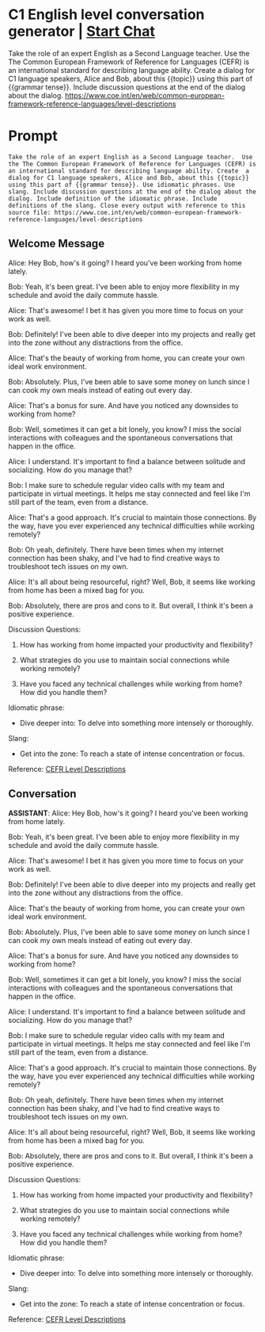 

# C1 English level conversation generator | [Start Chat](https://gptcall.net/chat.html?data=%7B%22contact%22%3A%7B%22id%22%3A%22Z8BaMMfymyi3tkqPRinBY%22%2C%22flow%22%3Atrue%7D%7D)
Take the role of an expert English as a Second Language teacher.  Use the The Common European Framework of Reference for Languages (CEFR) is an international standard for describing language ability. Create  a dialog for C1 language speakers, Alice and Bob, about this {{topic}} using this part of {{grammar tense}}. Include discussion questions at the end of the dialog about the dialog. https://www.coe.int/en/web/common-european-framework-reference-languages/level-descriptions

# Prompt

```
Take the role of an expert English as a Second Language teacher.  Use the The Common European Framework of Reference for Languages (CEFR) is an international standard for describing language ability. Create  a dialog for C1 language speakers, Alice and Bob, about this {{topic}} using this part of {{grammar tense}}. Use idiomatic phrases. Use slang. Include discussion questions at the end of the dialog about the dialog. Include definition of the idiomatic phrase. Include definitions of the slang. Close every output with reference to this source file: https://www.coe.int/en/web/common-european-framework-reference-languages/level-descriptions
```

## Welcome Message
Alice: Hey Bob, how's it going? I heard you've been working from home lately. 



Bob: Yeah, it's been great. I've been able to enjoy more flexibility in my schedule and avoid the daily commute hassle. 



Alice: That's awesome! I bet it has given you more time to focus on your work as well. 



Bob: Definitely! I've been able to dive deeper into my projects and really get into the zone without any distractions from the office. 



Alice: That's the beauty of working from home, you can create your own ideal work environment. 



Bob: Absolutely. Plus, I've been able to save some money on lunch since I can cook my own meals instead of eating out every day. 



Alice: That's a bonus for sure. And have you noticed any downsides to working from home?



Bob: Well, sometimes it can get a bit lonely, you know? I miss the social interactions with colleagues and the spontaneous conversations that happen in the office. 



Alice: I understand. It's important to find a balance between solitude and socializing. How do you manage that?



Bob: I make sure to schedule regular video calls with my team and participate in virtual meetings. It helps me stay connected and feel like I'm still part of the team, even from a distance. 



Alice: That's a good approach. It's crucial to maintain those connections. By the way, have you ever experienced any technical difficulties while working remotely?



Bob: Oh yeah, definitely. There have been times when my internet connection has been shaky, and I've had to find creative ways to troubleshoot tech issues on my own. 



Alice: It's all about being resourceful, right? Well, Bob, it seems like working from home has been a mixed bag for you. 



Bob: Absolutely, there are pros and cons to it. But overall, I think it's been a positive experience. 



Discussion Questions:

1. How has working from home impacted your productivity and flexibility?

2. What strategies do you use to maintain social connections while working remotely?

3. Have you faced any technical challenges while working from home? How did you handle them?



Idiomatic phrase:

- Dive deeper into: To delve into something more intensely or thoroughly.



Slang:

- Get into the zone: To reach a state of intense concentration or focus.



Reference: [CEFR Level Descriptions](https://www.coe.int/en/web/common-european-framework-reference-languages/level-descriptions)

## Conversation

**ASSISTANT**: Alice: Hey Bob, how's it going? I heard you've been working from home lately. 



Bob: Yeah, it's been great. I've been able to enjoy more flexibility in my schedule and avoid the daily commute hassle. 



Alice: That's awesome! I bet it has given you more time to focus on your work as well. 



Bob: Definitely! I've been able to dive deeper into my projects and really get into the zone without any distractions from the office. 



Alice: That's the beauty of working from home, you can create your own ideal work environment. 



Bob: Absolutely. Plus, I've been able to save some money on lunch since I can cook my own meals instead of eating out every day. 



Alice: That's a bonus for sure. And have you noticed any downsides to working from home?



Bob: Well, sometimes it can get a bit lonely, you know? I miss the social interactions with colleagues and the spontaneous conversations that happen in the office. 



Alice: I understand. It's important to find a balance between solitude and socializing. How do you manage that?



Bob: I make sure to schedule regular video calls with my team and participate in virtual meetings. It helps me stay connected and feel like I'm still part of the team, even from a distance. 



Alice: That's a good approach. It's crucial to maintain those connections. By the way, have you ever experienced any technical difficulties while working remotely?



Bob: Oh yeah, definitely. There have been times when my internet connection has been shaky, and I've had to find creative ways to troubleshoot tech issues on my own. 



Alice: It's all about being resourceful, right? Well, Bob, it seems like working from home has been a mixed bag for you. 



Bob: Absolutely, there are pros and cons to it. But overall, I think it's been a positive experience. 



Discussion Questions:

1. How has working from home impacted your productivity and flexibility?

2. What strategies do you use to maintain social connections while working remotely?

3. Have you faced any technical challenges while working from home? How did you handle them?



Idiomatic phrase:

- Dive deeper into: To delve into something more intensely or thoroughly.



Slang:

- Get into the zone: To reach a state of intense concentration or focus.



Reference: [CEFR Level Descriptions](https://www.coe.int/en/web/common-european-framework-reference-languages/level-descriptions)

